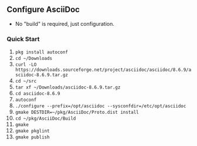 ## Configure AsciiDoc

- No "build" is required, just configuration.

### Quick Start
1. `pkg install autoconf`
2. `cd ~/Downloads`
3. `curl -LO https://downloads.sourceforge.net/project/asciidoc/asciidoc/8.6.9/asciidoc-8.6.9.tar.gz`
4. `cd ~/src`
4. `tar xf ~/Downloads/asciidoc-8.6.9.tar.gz`
5. `cd asciidoc-8.6.9`
6. `autoconf`
7. `./configure --prefix=/opt/asciidoc --sysconfdir=/etc/opt/asciidoc`
8. `gmake DESTDIR=~/pkg/AsciiDoc/Proto.dist install`
11. `cd ~/pkg/AsciiDoc/Build`
12. `gmake`
13. `gmake pkglint`
14. `gmake publish`
